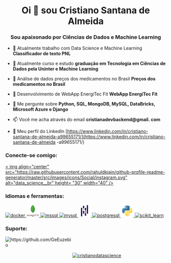 <h1 align="center">Oi 👋 sou Cristiano Santana de Almeida</h1>
<h3 align="center">Sou apaixonado por Ciências de Dados e Machine Learning</h3>

- 🔭 Atualmente trabalho com Data Science e Machine Learning **Classificador de texto PNL**

- 🌱 Atualmente curso e estudo **graduação em Tecnologia em Ciências de Dados pela Uninter e Machine Learning**

- 👯 Análise de dados preços dos medicamentos no Brasil **Preços dos medicamentos no Brasil**

- 🤝 Desenvolvimento de WebApp EnergiTec Fit **WebApp EnergiTec Fit**

- 💬 Me pergunte sobre **Python, SQL, MongoDB, MySQL, DataBricks, Microsoft Azure e Django**

- 📫 Você me acha através do email **cristianadevbackend@gmail. com**

- 📄 Meu perfil do LinkedIn [https://www.linkedin.com/in/cristiano-santana-de-almeida-a99655171/](https://www.linkedin.com/in/cristiano-santana-de-almeida -a99655171/)

<h3 align="left">Conecte-se comigo:</h3>
<p align="left">
<a href="https://instagram.com/data_science__br" target="blank">< img align="center" src="https://raw.githubusercontent.com/rahuldkjain/github-profile-readme-generator/master/src/images/icons/Social/instagram.svg" alt="data_science__br" height= "30" width="40" /></a>
</p>

<h3 align="left">Idiomas e ferramentas:</h3>
<p align="left"> <a href="https://www.docker.com/" target="_blank" rel="noreferrer"> <img src="https://raw.githubusercontent.com/ devicons/devicon/master/icons/docker/docker-original-wordmark.svg" alt="docker" width="40" height="40"/> </a> <a href="https://www. mongodb.com/" target="_blank" rel="noreferrer"> <img src="https://raw.githubusercontent.com/devicons/devicon/master/icons/mongodb/mongodb-original-wordmark.svg" alt ="mongodb" width="40" height="40"/> </a> <a href="https://www.microsoft.com/en-us/sql-server" target="_blank" rel= "noreferenciador"><img src="https://www.svgrepo.com/show/303229/microsoft-sql-server-logo.svg" alt="mssql" width="40" height="40"/> </a> <a href="https://www.mysql.com/" target="_blank" rel="noreferrer"> <img src="https://raw.githubusercontent.com/devicons/devicon/master/icons/ mysql/mysql-original-wordmark.svg" alt="mysql" width="40" height="40"/> </a> <a href="https://pandas.pydata.org/" target=" _blank" rel="noreferrer"> <img src="https://raw.githubusercontent.com/devicons/devicon/2ae2a900d2f041da66e950e4d48052658d850630/icons/pandas/pandas-original.svg" alt="pandas" width="40"height="40"/> </a> <a href="https://www.postgresql.org" target="_blank" rel="noreferrer"> <img src="https://raw.githubusercontent. com/devicons/devicon/master/icons/postgresql/postgresql-original-wordmark.svg" alt="postgresql" width="40" height="40"/> </a> <a href="https:// www.python.org" target="_blank" rel="noreferrer"> <img src="https://raw.githubusercontent.com/devicons/devicon/master/icons/python/python-original.svg" alt= "python" width="40" height="40"/> </a> <a href="https://scikit-learn.org/" target="_blank" rel="noreferrer"> <img src="https://upload.wikimedia.org/wikipedia/commons/0/05/Scikit_learn_logo_small.svg" alt="scikit_learn" width="40" height="40"/> </a > </p>

<h3 align="left">Suporte:</h3>
<p> <a href="https://www.buymeacoffee.com/https://github.com/GeEuzebio"> <img align="left" src="https://cdn.buymeacoffee.com/buttons/v2/default-yellow.png" height="50" width="210" alt="https://github.com/GeEuzebio" /></ a> </p><br><br>

<p><img align="center" src="https://github-readme-stats.vercel.app/api/top-langs?username=cristianodatascience&show_icons=true&locale=en&layout=compact" alt="cristianodatascience" /> </p>



<!---


- 👀 I’m interested in ...
- 🌱 I’m currently learning ...
- 💞️ I’m looking to collaborate on ...
- 📫 How to reach me ...

<!---
CristianoDataScience/CristianoDataScience is a ✨ special ✨ repository because its `README.md` (this file) appears on your GitHub profile.
You can click the Preview link to take a look at your changes.
--->
